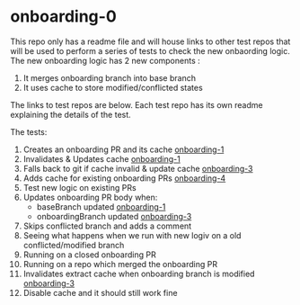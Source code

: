 # onboarding-0

This repo only has a readme file and will house links to other test repos that will be used to perform a series of tests to check the new onbaording logic.
The new onboarding logic has 2 new components :
1. It merges onboarding branch into base branch 
2. It uses cache to store modified/conflicted states

The links to test repos are below. Each test repo has its own readme explaining the details of the test.

The tests:
1. Creates an onboarding PR and its cache [onboarding-1](https://github.com/RahulGautamSingh-testing/onboarding-1)
2. Invalidates & Updates cache  [onboarding-1](https://github.com/RahulGautamSingh-testing/onboarding-1)
3. Falls back to git if cache invalid & update cache [onboarding-3](https://github.com/RahulGautamSingh-testing/onboarding-3)
4. Adds cache for existing onboarding PRs [onboarding-4](https://github.com/RahulGautamSingh-testing/onboarding-4)
5. Test new logic on existing PRs 
6. Updates onboarding PR body when:
    - baseBranch updated [onboarding-1](https://github.com/RahulGautamSingh-testing/onboarding-1)
    - onboardingBranch updated [onboarding-3](https://github.com/RahulGautamSingh-testing/onboarding-3)
7. Skips conflicted branch and adds a comment
8. Seeing what happens when we run with new logiv on a old conflicted/modified branch 
9. Running on a closed onboarding PR
10. Running on a repo which merged the onboarding PR
11. Invalidates extract cache when onboarding branch is modified [onboarding-3](https://github.com/RahulGautamSingh-testing/onboarding-3)
12. Disable cache and it should still work fine
